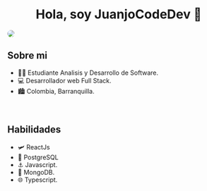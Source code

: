 <div align="center">
<h1 align="center">Hola, soy JuanjoCodeDev 👋</h1>
</div>

<img src="https://i.imgur.com/4UNjmDS.jpeg" style="border-radius: 10px;">

## Sobre mi
- 👨‍🎓 Estudiante Analisis y Desarrollo de Software.
- 💻 Desarrollador web Full Stack.
- 🏙️ Colombia, Barranquilla.
<br>

## Habilidades
- 🛩️ ReactJs
- 🐘 PostgreSQL
- ⚓ Javascript.
- 🍃 MongoDB.
- 🌐 Typescript.

